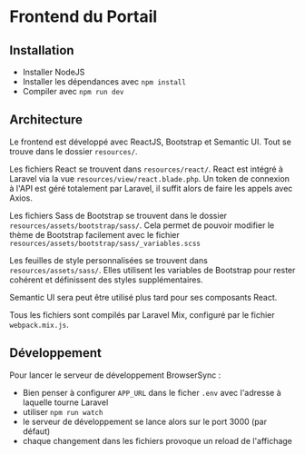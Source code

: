 # Frontend du Portail

## Installation

- Installer NodeJS
- Installer les dépendances avec `npm install`
- Compiler avec `npm run dev`

## Architecture

Le frontend est développé avec ReactJS, Bootstrap et Semantic UI.
Tout se trouve dans le dossier `resources/`.


Les fichiers React se trouvent dans `resources/react/`.
React est intégré à Laravel via la vue `resources/view/react.blade.php`.
Un token de connexion à l'API est géré totalement par Laravel, il suffit alors de faire les appels avec Axios.


Les fichiers Sass de Bootstrap se trouvent dans le dossier `resources/assets/bootstrap/sass/`. Cela permet de pouvoir modifier le thème de Bootstrap facilement avec le fichier `resources/assets/bootstrap/sass/_variables.scss`


Les feuilles de style personnalisées se trouvent dans `resources/assets/sass/`.
Elles utilisent les variables de Bootstrap pour rester cohérent et définissent des styles supplémentaires.


Semantic UI sera peut être utilisé plus tard pour ses composants React.


Tous les fichiers sont compilés par Laravel Mix, configuré par le fichier `webpack.mix.js`.


## Développement

Pour lancer le serveur de développement BrowserSync :
- Bien penser à configurer `APP_URL` dans le ficher `.env` avec l'adresse à laquelle tourne Laravel
- utiliser `npm run watch`
- le serveur de développement se lance alors sur le port 3000 (par défaut)
- chaque changement dans les fichiers provoque un reload de l'affichage